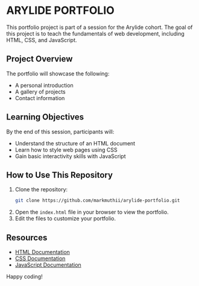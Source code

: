 # ARYLIDE PORTFOLIO

This portfolio project is part of a session for the Arylide cohort. The goal of this project is to teach the fundamentals of web development, including HTML, CSS, and JavaScript.

## Project Overview

The portfolio will showcase the following:
- A personal introduction
- A gallery of projects
- Contact information

## Learning Objectives

By the end of this session, participants will:
- Understand the structure of an HTML document
- Learn how to style web pages using CSS
- Gain basic interactivity skills with JavaScript

## How to Use This Repository

1. Clone the repository:
   ```bash
   git clone https://github.com/markmuthii/arylide-portfolio.git
   ```
2. Open the `index.html` file in your browser to view the portfolio.
3. Edit the files to customize your portfolio.

## Resources

- [HTML Documentation](https://developer.mozilla.org/en-US/docs/Web/HTML)
- [CSS Documentation](https://developer.mozilla.org/en-US/docs/Web/CSS)
- [JavaScript Documentation](https://developer.mozilla.org/en-US/docs/Web/JavaScript)

Happy coding!

